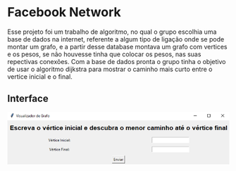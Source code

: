 # Facebook Network
Esse projeto foi um trabalho de algoritmo, no qual o grupo escolhia uma base de dados na internet, referente a algum tipo de ligação onde se pode montar um grafo, e a partir desse database montava um grafo com vertices e os pesos, se não houvesse tinha que colocar os pesos, nas suas repectivas conexões. Com a base de dados pronta o grupo tinha o objetivo de usar o algoritmo dijkstra para mostrar o caminho mais curto entre o vertice inicial e o final.

## Interface
![alt text](image.png)